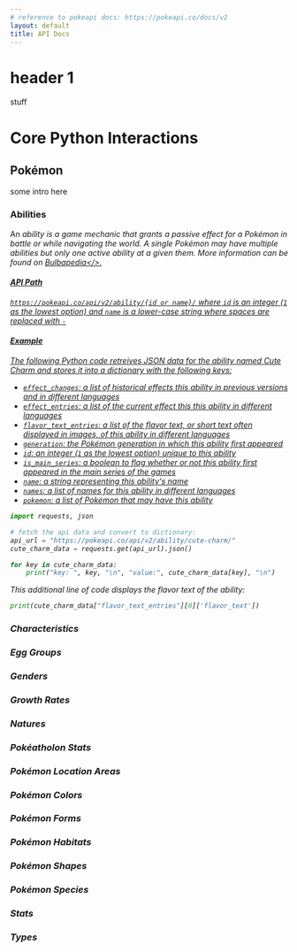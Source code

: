 ```yaml
---
# reference to pokeapi docs: https://pokeapi.co/docs/v2
layout: default
title: API Docs
---
```

# header 1
stuff

# Core Python Interactions

## Pokémon
some intro here

### Abilities
An <i>ability<i> is a game mechanic that grants a passive effect for a Pokémon in battle or while navigating the world. A single Pokémon may have multiple abilities but only one active ability at a given them. More information can be found on <a href="https://bulbapedia.bulbagarden.net/wiki/Ability">Bulbapedia</>.

#### API Path
`https://pokeapi.co/api/v2/ability/{id or name}/`
where `id` is an integer (`1` as the lowest option) and `name` is a lower-case string where spaces are replaced with `-`   

#### Example
The following Python code retreives JSON data for the ability named *Cute Charm* and stores it into a dictionary with the following keys:
- `effect_changes`: a list of historical effects this ability in previous versions and in different languages
- `effect_entries`: a list of the current effect this this ability in different languages
- `flavor_text_entries`: a list of the flavor text, or short text often displayed in images, of this ability in different languages
- `generation`: the Pokémon generation in which this ability first appeared
- `id`: an integer (`1` as the lowest option) unique to this ability
- `is_main_series`: a boolean to flag whether or not this ability first appeared in the main series of the games
- `name`: a string representing this ability's name
- `names`: a list of names for this ability in different languages
- `pokemon`: a list of Pokémon that may have this ability

```python
import requests, json

# fetch the api data and convert to dictionary:
api_url = "https://pokeapi.co/api/v2/ability/cute-charm/"
cute_charm_data = requests.get(api_url).json()

for key in cute_charm_data:
    print("key: ", key, "\n", "value:", cute_charm_data[key], "\n")
```

This additional line of code displays the *flavor text* of the ability:
```python
print(cute_charm_data["flavor_text_entries"][0]['flavor_text'])
```
### Characteristics
### Egg Groups
### Genders
### Growth Rates
### Natures
### Pokéatholon Stats
### Pokémon Location Areas
### Pokémon Colors
### Pokémon Forms
### Pokémon Habitats
### Pokémon Shapes
### Pokémon Species
### Stats
### Types
